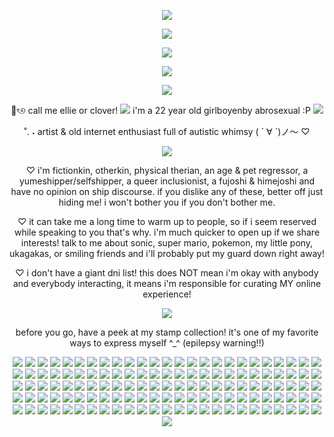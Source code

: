 <p align="center">
 <img src="https://i.postimg.cc/cJ7vVQ6v/glitter-text-13.gif"/>
<p align="center">
  <img src="https://i.postimg.cc/DyvFSpkB/2d7d485a-1.png"/>
</p>
<p align="center">
 <img src="https://i.postimg.cc/mrvBhbBH/ezgif-3ac636ddd1df25.gif"/>
</p>
<p align="center">
 <img src="https://i.postimg.cc/DyvFSpkB/2d7d485a-1.png"/>
<p align="center">
 <img src="https://i.postimg.cc/jSKLM471/glitter-text-10.gif"/>
<p align="center">
  🎀ৎ୭ call me ellie or clover! <img src="https://i.postimg.cc/C5mKRWvp/c04a6915-original.gif"/> i'm a 22 year old girlboyenby abrosexual :P <img src="https://i.postimg.cc/pr2TX2JB/c631bcd9-original.gif"/>
</p>
<p align="center">
˚. ˖ artist & old internet enthusiast full of autistic whimsy ( ´ ∀ `)ノ～ ♡
</p>
  <p align="center">
   <img src="https://i.postimg.cc/B6K39tLz/glitter-text-11.gif"/>
  <p align="center">
  ♡ i'm fictionkin, otherkin, physical therian, an age & pet regressor, a yumeshipper/selfshipper, a queer inclusionist, a fujoshi & himejoshi and have no opinion on ship discourse. if you dislike any of these, better off just hiding me! i won't bother you if you don't bother me.
  </p>
  <p align="center">
  ♡ it can take me a long time to warm up to people, so if i seem reserved while speaking to you that's why. i'm much quicker to open up if we share interests! talk to me about sonic, super mario, pokemon, my little pony, ukagakas, or smiling friends and i'll probably put my guard down right away!
  </p>
  <p align="center">
  ♡ i don't have a giant dni list! this does NOT mean i'm okay with anybody and everybody interacting, it means i'm responsible for curating MY online experience! 
  </p>
  <p align="center">
  <img src="https://i.postimg.cc/DyvFSpkB/2d7d485a-1.png"/>
  <p align="center">
  before you go, have a peek at my stamp collection! it's one of my favorite ways to express myself ^_^ (epilepsy warning!!)
  <p align="center">
  <img src="https://i.postimg.cc/NMv59hc5/058myf.png"/> <img src="https://i.postimg.cc/26d3nHkT/09f6n7.png"/> <img src="https://i.postimg.cc/jS9WTw36/2f575b2a7976f7c62517d236a8eb1d84cd69fc24-pnj.png"/> <img src="https://i.postimg.cc/6qY3myGv/3119e27d-original.gif"/> <img src="https://i.postimg.cc/25Z1Skgs/3c932816.gif"/> <img src="https://i.postimg.cc/02XjGKvg/60427d7e-original.gif"/> <img src="https://i.postimg.cc/pr2rCDyv/62hpec.png"/> <img src="https://i.postimg.cc/28S3BFPF/ac0kwr.gif"/> <img src="https://i.postimg.cc/L4TnX008/d1nnnri-7e63b29f-4e2b-4e0b-b984-418beb76b174.png"/> <img src="https://i.postimg.cc/MpcT9ZZn/d5wtakl-3fb3764e-4209-4e04-8fbc-2783035f4cd3.gif"/> <img src="https://i.postimg.cc/zXQDHmw8/ezgif-59078784eae5c0.gif"/> <img src="https://i.postimg.cc/0Qvy5pYS/ezgif-742f86e62e87ab.gif"/> <img src="https://i.postimg.cc/y8wNtqWv/ezgif-7a978b2977e6a6.gif"/> <img src="https://i.postimg.cc/43V3T89Z/ezgif-8dacc582d6b7f7.gif"/> <img src="https://i.postimg.cc/fyTWmDgT/IMG-9783.gif"/> <img src="https://i.postimg.cc/L5C9Vwrk/ruvspw.png"/> <img src="https://i.postimg.cc/zD0G5HVL/Sr8DYv9.png"/> <img src="https://i.postimg.cc/Yq0qS2Wd/tkwuob.png"/> <img src="https://i.postimg.cc/mDT1px6K/tumblr-22bc5c2da70c86b3ef09e00525cd8911-6b173cbd-100.png"/> <img src="https://i.postimg.cc/rmg0vhBs/tumblr-bad6c20226b3e46830f5d3f14f0dc0cb-a9253054-100.png"/> <img src="https://i.postimg.cc/RhF697mR/tumblr-d00976783373ddfd68e9568c91a32bf1-6056fff6-100.png"/> <img src="https://i.postimg.cc/L6JYb3N4/Tumblr-l-122175126162298.png"/> <img src="https://i.postimg.cc/4Nj7kHS6/Tumblr-l-160867065971912.png"/> <img src="https://i.postimg.cc/0ym685TL/Tumblr-l-355084910136575.jpg"/> <img src="https://i.postimg.cc/KjHKY1vy/Tumblr-l-63194817842297.png"/> <img src="https://i.postimg.cc/NGJ2Dz8P/Tumblr-l-65193541606326.png"/> <img src="https://i.postimg.cc/KY214SF4/Tumblr-l-896201588169738.png"/> <img src="https://i.postimg.cc/pLM76qRK/tumblr-0060da4b4fbedbd687338919a14954a5-6c3ab68a-100.gif"/> <img src="https://i.postimg.cc/3RLQMpnY/tumblr-007c3958c33400dceef9612934a97179-5bbdd897-100.jpg"/> <img src="https://i.postimg.cc/NFWVYxTq/tumblr-028cbf3fdf98e73451ddb6cef05e29bb-2af4cfe5-100.png"/> <img src="https://i.postimg.cc/RVx5kMT3/tumblr-077459a05a4765903092eecf58477d45-b5eeebd0-100.png"/> <img src="https://i.postimg.cc/wxGY0X1k/tumblr-08b111ac752107b53e4e34871d9c255f-a46b458a-100.png"/> <img src="https://i.postimg.cc/ht7D9CMx/tumblr-0b778f35e93f168f8f36d9322580ccfd-3d5f5b01-100.gif"/> <img src="https://i.postimg.cc/hGWSM93Y/tumblr-0b813e2b4f8b209a63e102430f4b805a-d9876969-100.gif"/> <img src="https://i.postimg.cc/6QrBPykp/tumblr-0e308f2fcbd2846c7b2eba7233683972-213916f8-100.jpg"/> <img src="https://i.postimg.cc/W31x7zjK/tumblr-11ffc1e1bc5c2d53995c5f951c9e6427-12f9e07a-100.gif"/> <img src="https://i.postimg.cc/cCQjxncv/tumblr-202413801586a75e06b837cfdc2a8d6a-e24e1513-100.gif"/> <img src="https://i.postimg.cc/g2Y90NQm/tumblr-20374970b023ff66968db15db6ca8a38-8703a6de-100.jpg"/> <img src="https://i.postimg.cc/HWy1vJbD/tumblr-21768cc248cb596d1d0e91b0d0a38ff9-558b6751-100.jpg"/> <img src="https://i.postimg.cc/DzgtsLVL/tumblr-21a1a821842222e58890781dfad1d7d8-678f923c-100.gif"/> <img src="https://i.postimg.cc/RV159jPg/tumblr-231796cb0902abbc37f0dccc0e2e8c0f-3c54da33-100.gif"/> <img src="https://i.postimg.cc/C1rXr0xK/tumblr-27c6e15afd0b2fd150a129ccd0a72d6b-acbbd5b2-100.png"/> <img src="https://i.postimg.cc/tT99G9bt/tumblr-2ca27a23ae7880f294c5e9f332da2c47-268bf0b3-100.png"/> <img src="https://i.postimg.cc/Hx3dpFsG/tumblr-2d6554bbef3d145bbefc360d5f0ba764-5c863b1f-100.png"/> <img src="https://i.postimg.cc/J0B6TBFT/tumblr-379ab2c031fe2845d97d0af4b72a7dcc-be9b7f28-100.png"/> <img src="https://i.postimg.cc/9QPS5ZQK/tumblr-39a94a8e906e351e71232baac48b5707-56af5c99-100.gif"/> <img src="https://i.postimg.cc/PJxhNKPC/tumblr-3ce0fd0b3652a829482f331696db1dd5-7f976093-100.png"/> <img src="https://i.postimg.cc/L5bSPf1N/tumblr-3da3d38dff2e0b860a738dbbeffe9911-2bb30406-250.gif"/> <img src="https://i.postimg.cc/SQTkH0vC/tumblr_3f5880c1c6c531173e9b80cc9a9ab912_a2284366_100.png"/> <img src="https://i.postimg.cc/G3WdbPbm/tumblr_478ce44470acc4a9c0004e8085b12549_133a0ec9_100.gif"/> <img src="https://i.postimg.cc/65vgcDJ9/tumblr_49d4bc1edd1e5fc1bd85e60f8ededcc9_b145bcdc_100.png"/> <img src="https://i.postimg.cc/xTLY8kdy/tumblr_527b8213cce1076067ec4a41eb140f4d_d42da415_100.png"/> <img src="https://i.postimg.cc/wjHzm6yK/tumblr_584c078394b2ccb1c4e1509835187774_d3d1f349_100.gif"/> <img src="https://i.postimg.cc/Kv1x296V/tumblr_5a59f91cd9eec1be57a651ad48679f4b_53eb52d0_100.png"/> <img src="https://i.postimg.cc/TYBGYVGP/tumblr_5a838db4e118de2a9f6dfdf92dcf7ece_78b334ae_100.png"/> <img src="https://i.postimg.cc/g2RpwxkH/tumblr_5b3ace91f09a74e4eb450f5633b3ea7a_f780efa1_100.png"/> <img src="https://i.postimg.cc/rwJkGvxD/tumblr_614ac0a47b50a4dd1042f1cf71d6d32e_4f36810a_100.gif"/> <img src="https://i.postimg.cc/9Q16wyHT/tumblr_63924688b76eb453b38147d2039e91b0_51f57959_100.gif"/> <img src="https://i.postimg.cc/3RNbvqFQ/tumblr_68e7e8edb3f4c7d5bc26bcb7eee1b89c_764609c7_100.png"/> <img src="https://i.postimg.cc/tgNH5861/tumblr_6e66a642d902bcbecce873a968cdadb3_eac9ffc2_100.gif"/> <img src="https://i.postimg.cc/8c89gHL8/tumblr_71359902a78b7bbf6a5340c10de1a6d1_e3d28e08_250.gif"/> <img src="https://i.postimg.cc/43xTWBQB/tumblr_763f8375ce9268671d3265f0d13636b1_1477c288_100.png"/> <img src="https://i.postimg.cc/HLxfwjTN/tumblr_775887c9dcec35c81119f1769b2e2243_0feb3941_250.gif"/> <img src="https://i.postimg.cc/7LmWb47N/tumblr_78d132d3e53cd4867673160cdd447612_4e3b7ce8_100.gif"/> <img src="https://i.postimg.cc/L5nKmXbf/tumblr_7c25f70ffda41d57598ddf2a88b26e27_a2fb6b9e_250.gif"/> <img src="https://i.postimg.cc/SR30RhBP/tumblr_7f0f29206a6ec17c7670a69cd40b0478_9357f1a3_100.webp"/> <img src="https://i.postimg.cc/fWX1jGhM/tumblr_82915336439e80fed30631bab3cf19d7_35d439a9_250.gif"/> <img src="https://i.postimg.cc/dQkJMNPf/tumblr_83eb2a01db2b2855e936328959e3325c_730feb94_100.gif"/> <img src="https://i.postimg.cc/Hx8RNKc4/tumblr_87740119a4edc014e5bf037828c3c1c9_4a0dbfb3_100.png"/> <img src="https://i.postimg.cc/xCZpyP6J/tumblr_87d56ce1a45d9372bd79353513f6cc8b_f8887566_100.png"/> <img src="https://i.postimg.cc/g29FPGqX/tumblr_8d54ec9720873643f8eb18f400e0e3d1_bd57e9c6_250.png"/> <img src="https://i.postimg.cc/P5mGX026/tumblr_8f2e9a5d1105bfecf1a4277e0fbeb219_0a813959_100.gif"/> <img src="https://i.postimg.cc/SKqBJVPm/tumblr_8fd75d64d0e7c20279f1a1a39291aa80_05d47a20_100.gif"/> <img src="https://i.postimg.cc/JnyCL0gX/tumblr_9018f24629baa16a3e074680dccc0cc8_c6e178a6_100.jpg"/> <img src="https://i.postimg.cc/50ZdN1dR/tumblr_9183d70e21909397350df74f3660a60c_dd799d40_250.png"/> <img src="https://i.postimg.cc/DmkCRwk7/tumblr_92a633d08e4f49be29c7d2e7b4f38f8b_827c5f34_100.png"/> <img src="https://i.postimg.cc/MG3JNVsx/tumblr_950e5be2cee5703a7bcabb7c94223b26_f9204b34_100.gif"/> <img src="https://i.postimg.cc/Y0YcvVtq/tumblr_9574f06576f171575d21ecb9b6d83599_925d6421_100.png"/> <img src="https://i.postimg.cc/zXr6dxJK/tumblr_a2c209a1dbe5d171bbd867eeda0021e9_9a76ce66_100.png"/> <img src="https://i.postimg.cc/KzTpfMw0/tumblr_a5913566988d6e35a22fa7a88f9f84de_c192322b_250.gif"/> <img src="https://i.postimg.cc/K8cVb43Y/tumblr_a595866e014f73fe1cf439df093e6d7d_31e1535b_100.png"/> <img src="https://i.postimg.cc/287Jgn6J/tumblr_a95da0d55f3dad8655d6d6612d624841_6b6be00e_100.jpg"/> <img src="https://i.postimg.cc/C5HPTVFD/tumblr_b096e1cb527179c45ede7809b976d51d_55830c48_100.jpg"/> <img src="https://i.postimg.cc/wMdfGBdg/tumblr_b21bb332988eb69f1a8c75fb80aae4ac_4084dcc9_100.gif"/> <img src="https://i.postimg.cc/TYfNjh9c/tumblr_b4632f85698e31c81fd8c9b3aafbb317_7eb528da_100.png"/> <img src="https://i.postimg.cc/wjWrjHDQ/tumblr_b4aec34f3fc5776a2dc8ff6fa086779a_df315873_100.gif"/> <img src="https://i.postimg.cc/YSZyQ3n4/tumblr_b6ccd8b496abed58077a1f30137b61f0_8a1b17dd_100.gif"/> <img src="https://i.postimg.cc/CMj6fbj1/tumblr_b792e8e9414a76ddf26f2a02e4c32b92_feac9d27_100.png"/> <img src="https://i.postimg.cc/rpKPdbJX/tumblr_b7c1c4b25ac014717d1ac0473451d3d2_e3e04110_100.png"/> <img src="https://i.postimg.cc/13YWZBZW/tumblr_ba37f2174ec74d85667780b46954937b_d5dd3a3b_100.gif"/> <img src="https://i.postimg.cc/cLJDjjPg/tumblr_bc0679b272d18f5dcc4752487995555c_01580858_100.png"/> <img src="https://i.postimg.cc/5tYs9z4f/tumblr_bf248c970588a5a7b5bdd46e35abf63d_326e54cc_100.png"/> <img src="https://i.postimg.cc/xCLgMSN7/tumblr_c852c12b91a6efade132b93ee2494435_ecb201bd_100.gif"/> <img src="https://i.postimg.cc/k50f25GK/tumblr_c9bcd37a52c491da1d95320b371127a5_f84de623_100.gif"/> <img src="https://i.postimg.cc/L5RDV0zs/tumblr_cbbd43db41fa77f480e605cce0dc0a66_bd2b4a1b_100.png"/> <img src="https://i.postimg.cc/Bbgg7cgB/tumblr_ce15c2eda3f6906730af8a66a516d983_4943fcb0_100.gif"/> <img src="https://i.postimg.cc/Z50cjNy6/tumblr_d118d4fa7b8ee9cc4e8b8e5bcb3aa0b0_21c31e52_100.png"/> <img src="https://i.postimg.cc/593SVgBw/tumblr_d231168094b3c2e3cb559a02e9afb2f6_8f0bbf9b_250.png"/> <img src="https://i.postimg.cc/rm2N8YZ9/tumblr_d336606f1f5ab87545182f182711e788_eb8a126c_100.jpg"/> <img src="https://i.postimg.cc/X7sLwLXV/tumblr_d52e8e08f883de07de2fcf77a31c684b_a7bf62d6_100.png"/> <img src="https://i.postimg.cc/59qntbVQ/tumblr_d5e18c37df26062e0a00f5539ed00880_c0916530_100.gif"/> <img src="https://i.postimg.cc/25ZxNfG6/tumblr_d6428ef00ae2f4a45f80cf99464cb462_12059fca_100.png"/> <img src="https://i.postimg.cc/Z5gLQqr2/tumblr_d718bf42c79191d474197a0aa84607d8_17522119_100.gif"/> <img src="https://i.postimg.cc/VvDqWsf7/tumblr_d7480530fa205723ab349f68abc873ca_20da4787_100.gif"/> <img src="https://i.postimg.cc/SNSV23ST/tumblr_d9af0b74daf8fa8d90d42562cbdae75f_8fcb6bfc_100.jpg"/> <img src="https://i.postimg.cc/YSYQyz2L/tumblr_dd8e712c23469b146fb0a5e3353e2e85_ce0de7cc_250.gif"/> <img src="https://i.postimg.cc/mgcY7G0w/tumblr_e2edf156d942be9521dfc8c2964de142_fdd88580_100.png"/> <img src="https://i.postimg.cc/V6wXy05G/tumblr_e35b795019fa47402ce89e6398b1a8fe_acda8538_100.gif"/> <img src="https://i.postimg.cc/tJCPJ03F/tumblr_e737cf95e332ea74283d32410173baf2_d249f11c_100.gif"/> <img src="https://i.postimg.cc/y8wFPbKz/tumblr_e7b879272761e9482d4d6fc710366d34_bf37dec1_100.png"/> <img src="https://i.postimg.cc/63hnB6v9/tumblr_e91f48e11aea9e5ab4417b9a801d024f_85ef0b37_100.png"/> <img src="https://i.postimg.cc/qBjyYRrw/tumblr_ecd7d684022810266b37ee99e565caef_1f5456a4_100.gif"/> <img src="https://i.postimg.cc/hPvTqBPB/tumblr_f2969405d0947fc46d473b98650527c4_b4fd145f_100.png"/> <img src="https://i.postimg.cc/bN5byBs2/tumblr_f79092b4f3b1d13cd178eba54434147f_e83d4f4d_100.gif"/> <img src="https://i.postimg.cc/yxQRSfjt/tumblr_f9627fe4bdee52c89581d86a0c3820e2_b2bbfd37_100.gif"/> <img src="https://i.postimg.cc/pLnjpJFc/tumblr_fb5b48283e78436738ecee2a034497f9_18ba3bc3_100.gif"/> <img src="https://i.postimg.cc/QMQWqNSp/tumblr_fb60028431992a62245887dcc27b4251_7bfb2ee5_100.png"/> <img src="https://i.postimg.cc/yNykZQYj/wdcvem.gif"/> <img src="https://i.postimg.cc/76PbM35k/zjh2d6.gif"/> <img src="https://i.postimg.cc/7ZnD4XMr/tumblr-0b9bea2ce38d6333712f52c020630ed4-1ccb7745-100.gif"/> <img src="https://i.postimg.cc/Gt8Sp3Ws/tumblr-0ea5d52f269eb764e503f8c4b0ef94b4-a3d56c10-250.gif"/> <img src="https://i.postimg.cc/pVm2jfxK/tumblr-14f49a8a22b95b9ac6f223377407c5b3-35468853-100.png"/> <img src="https://i.postimg.cc/NjcYZZXx/tumblr-6d06b13e0573facec67d34ec702d070c-47097ea8-100.jpg"/> <img src="https://i.postimg.cc/mZKTyP2J/tumblr-71fb8372363c3332891c8b5b258b1174-f970d072-100.png"/> <img src="https://i.postimg.cc/VvxZ0QwZ/tumblr-a4acc360d2e6bf56d20633da0e45d230-3d3175d5-100.png"/> <img src="https://i.postimg.cc/PrZT3dCx/tumblr-c4d0dce48864b3dd8d811c0770b416d1-e8a6fdcc-100.gif"/> 
